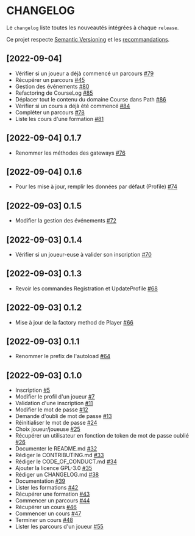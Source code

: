 # CHANGELOG

Le `changelog` liste toutes les nouveautés intégrées à chaque `release`.

Ce projet respecte [Semantic Versioning](https://semver.org/) et les [recommandations](https://keepachangelog.com/en/1.0.0/).

## [2022-09-04] 
* Vérifier si un joueur a déjà commencé un parcours [#79](https://github.com/incentive-factory/domain/issues/79)
* Récupérer un parcours [#45](https://github.com/incentive-factory/domain/issues/45)
* Gestion des événements [#80](https://github.com/incentive-factory/domain/issues/80)
* Refactoring de CourseLog [#85](https://github.com/incentive-factory/domain/issues/85)
* Déplacer tout le contenu du domaine Course dans Path [#86](https://github.com/incentive-factory/domain/issues/86)
* Vérifier si un cours a déjà été commencé [#84](https://github.com/incentive-factory/domain/issues/84)
* Compléter un parcours [#78](https://github.com/incentive-factory/domain/issues/78)
* Liste les cours d'une formation [#81](https://github.com/incentive-factory/domain/issues/81)

## [2022-09-04] 0.1.7
* Renommer les méthodes des gateways [#76](https://github.com/incentive-factory/domain/issues/76)

## [2022-09-04] 0.1.6
* Pour les mise à jour, remplir les données par défaut (Profile) [#74](https://github.com/incentive-factory/domain/issues/74)

## [2022-09-03] 0.1.5
* Modifier la gestion des événements [#72](https://github.com/incentive-factory/domain/issues/72)

## [2022-09-03] 0.1.4
* Vérifier si un joueur-euse à valider son inscription [#70](https://github.com/incentive-factory/domain/issues/70)

## [2022-09-03] 0.1.3
* Revoir les commandes Registration et UpdateProfile [#68](https://github.com/incentive-factory/domain/issues/68)

## [2022-09-03] 0.1.2
* Mise à jour de la factory method de Player [#66](https://github.com/incentive-factory/domain/issues/66)

## [2022-09-03] 0.1.1
* Renommer le prefix de l'autoload [#64](https://github.com/incentive-factory/domain/issues/64)

## [2022-09-03] 0.1.0
* Inscription [#5](https://github.com/incentive-factory/domain/issues/5)
* Modifier le profil d'un joueur [#7](https://github.com/incentive-factory/domain/issues/7)
* Validation d'une inscription [#11](https://github.com/incentive-factory/domain/issues/11)
* Modifier le mot de passe [#12](https://github.com/incentive-factory/domain/issues/12)
* Demande d'oubli de mot de passe [#13](https://github.com/incentive-factory/domain/issues/13)
* Réinitialiser le mot de passe [#24](https://github.com/incentive-factory/domain/issues/24)
* Choix joueur/joueuse [#25](https://github.com/incentive-factory/domain/issues/25)
* Récupérer un utilisateur en fonction de token de mot de passe oublié [#26](https://github.com/incentive-factory/domain/issues/26)
* Documenter le README.md [#32](https://github.com/incentive-factory/domain/issues/32)
* Rédiger le CONTRIBUTING.md [#33](https://github.com/incentive-factory/domain/issues/33)
* Rédiger le CODE_OF_CONDUCT.md [#34](https://github.com/incentive-factory/domain/issues/34)
* Ajouter la licence GPL-3.0 [#35](https://github.com/incentive-factory/domain/issues/35)
* Rédiger un CHANGELOG.md [#38](https://github.com/incentive-factory/domain/issues/38)
* Documentation [#39](https://github.com/incentive-factory/domain/issues/39)
* Lister les formations [#42](https://github.com/incentive-factory/domain/issues/42)
* Récupérer une formation [#43](https://github.com/incentive-factory/domain/issues/43)
* Commencer un parcours [#44](https://github.com/incentive-factory/domain/issues/44)
* Récupérer un cours [#46](https://github.com/incentive-factory/domain/issues/46)
* Commencer un cours [#47](https://github.com/incentive-factory/domain/issues/47)
* Terminer un cours [#48](https://github.com/incentive-factory/domain/issues/48)
* Lister les parcours d'un joueur [#55](https://github.com/incentive-factory/domain/issues/55)

